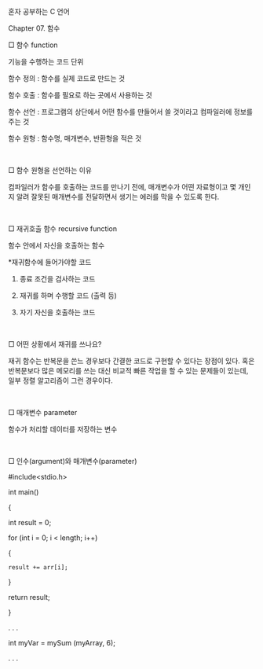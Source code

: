 혼자 공부하는 C 언어

Chapter 07. 함수

□ 함수 function

기능을 수행하는 코드 단위

함수 정의 : 함수를 실제 코드로 만드는 것

함수 호출 : 함수를 필요로 하는 곳에서 사용하는 것

함수 선언 : 프로그램의 상단에서 어떤 함수를 만들어서 쓸 것이라고 컴파일러에 정보를 주는 것

함수 원형 : 함수명, 매개변수, 반환형을 적은 것

​

□ 함수 원형을 선언하는 이유

컴파일러가 함수를 호출하는 코드를 만나기 전에, 매개변수가 어떤 자료형이고 몇 개인지 알려 잘못된 매개변수를 전달하면서 생기는 에러를 막을 수 있도록 한다.

​

□ 재귀호출 함수 recursive function

함수 안에서 자신을 호출하는 함수

*재귀함수에 들어가야할 코드

1. 종료 조건을 검사하는 코드

2. 재귀를 하며 수행할 코드 (출력 등)

3. 자기 자신을 호출하는 코드

​

□ 어떤 상황에서 재귀를 쓰나요?

재귀 함수는 반복문을 쓴느 경우보다 간결한 코드로 구현할 수 있다는 장점이 있다. 혹은 반복문보다 많은 메모리를 쓰는 대신 비교적 빠른 작업을 할 수 있는 문제들이 있는데, 일부 정렬 알고리즘이 그런 경우이다.

​

□ 매개변수 parameter

함수가 처리할 데이터를 저장하는 변수

​

□ 인수(argument)와 매개변수(parameter)

#include<stdio.h>

int main()

{

  int result = 0;

  for (int i = 0; i < length; i++)

  {

    result += arr[i];

  }

  return result;

}

. . .

int myVar = mySum (myArray, 6);

. . .